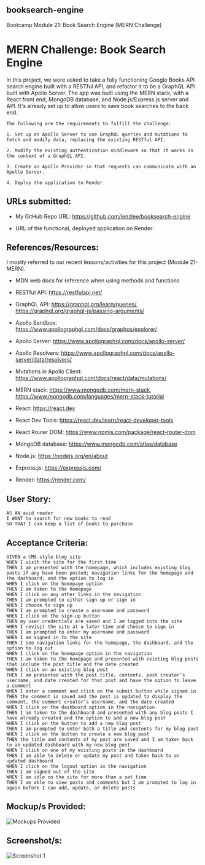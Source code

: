 ## booksearch-engine
Bootcamp Module 21: Book Search Engine (MERN Challenge)

# MERN Challenge: Book Search Engine
In this project, we were asked to take a fully functioning Google Books API search engine built with a RESTful API, and refactor it to be a GraphQL API built with Apollo Server. The app was built using the MERN stack, with a React front end, MongoDB database, and Node.js/Express.js server and API. It's already set up to allow users to save book searches to the back end. 


```
The following are the requirements to fulfill the challenge:

1. Set up an Apollo Server to use GraphQL queries and mutations to fetch and modify data, replacing the existing RESTful API.

2. Modify the existing authentication middleware so that it works in the context of a GraphQL API.

3. Create an Apollo Provider so that requests can communicate with an Apollo Server.

4. Deploy the application to Render.
```

## URLs submitted:

* My GitHub Repo URL: https://github.com/lenzlee/booksearch-engine

* URL of the functional, deployed application on Render:  

## References/Resources:

I mostly referred to our recent lessons/activities for this project (Module 21-MERN).

* MDN web docs for reference when using methods and functions

* RESTful API: https://restfulapi.net/

* GraphQL API: https://graphql.org/learn/queries/, https://graphql.org/graphql-js/passing-arguments/

* Apollo Sandbox: https://www.apollographql.com/docs/graphos/explorer/

* Apollo Server: https://www.apollographql.com/docs/apollo-server/

* Apollo Resolvers: https://www.apollographql.com/docs/apollo-server/data/resolvers/

* Mutations in Apollo Client: https://www.apollographql.com/docs/react/data/mutations/

* MERN stack: https://www.mongodb.com/mern-stack, https://www.mongodb.com/languages/mern-stack-tutorial

* React: https://react.dev

* React Dev Tools: https://react.dev/learn/react-developer-tools

* React Router DOM: https://www.npmjs.com/package/react-router-dom

* MongoDB database: https://www.mongodb.com/atlas/database

* Node.js: https://nodejs.org/en/about

* Express.js: https://expressjs.com/

* Render: https://render.com/

## User Story:
```
AS AN avid reader
I WANT to search for new books to read
SO THAT I can keep a list of books to purchase
```

## Acceptance Criteria:
```
GIVEN a CMS-style blog site
WHEN I visit the site for the first time
THEN I am presented with the homepage, which includes existing blog posts if any have been posted; navigation links for the homepage and the dashboard; and the option to log in
WHEN I click on the homepage option
THEN I am taken to the homepage
WHEN I click on any other links in the navigation
THEN I am prompted to either sign up or sign in
WHEN I choose to sign up
THEN I am prompted to create a username and password
WHEN I click on the sign-up button
THEN my user credentials are saved and I am logged into the site
WHEN I revisit the site at a later time and choose to sign in
THEN I am prompted to enter my username and password
WHEN I am signed in to the site
THEN I see navigation links for the homepage, the dashboard, and the option to log out
WHEN I click on the homepage option in the navigation
THEN I am taken to the homepage and presented with existing blog posts that include the post title and the date created
WHEN I click on an existing blog post
THEN I am presented with the post title, contents, post creator’s username, and date created for that post and have the option to leave a comment
WHEN I enter a comment and click on the submit button while signed in
THEN the comment is saved and the post is updated to display the comment, the comment creator’s username, and the date created
WHEN I click on the dashboard option in the navigation
THEN I am taken to the dashboard and presented with any blog posts I have already created and the option to add a new blog post
WHEN I click on the button to add a new blog post
THEN I am prompted to enter both a title and contents for my blog post
WHEN I click on the button to create a new blog post
THEN the title and contents of my post are saved and I am taken back to an updated dashboard with my new blog post
WHEN I click on one of my existing posts in the dashboard
THEN I am able to delete or update my post and taken back to an updated dashboard
WHEN I click on the logout option in the navigation
THEN I am signed out of the site
WHEN I am idle on the site for more than a set time
THEN I am able to view posts and comments but I am prompted to log in again before I can add, update, or delete posts
```

## Mockup/s Provided:

![Mockups Provided]( )

## Screenshot/s:

![Screenshot 1]( )




